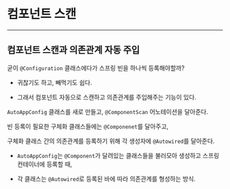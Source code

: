 # 컴포넌트 스캔

---

## 컴포넌트 스캔과 의존관계 자동 주입

굳이 `@Configuration` 클래스에다가 스프링 빈을 하나씩 등록해야할까?

- 귀찮기도 하고, 빼먹기도 쉽다.

- 그래서 컴포넌트 자동으로 스캔하고 의존관계를 주입해주는 기능이 있다.

`AutoAppConfig` 클래스를 새로 만들고, `@ComponentScan` 어노테이션을 달아준다.

빈 등록이 필요한 구체화 클래스들에는 `@Componenet`를 달아주고,

구체화 클래스 간의 의존관계를 등록하기 위해 각 생성자에 `@Autowired`를 달아준다.

- `AutoAppConfig`는 `@Component`가 달려있는 클래스들을 불러모아 생성하고 스프링 컨테이너에 등록할 때,

- 각 클래스는 `@Autowired`로 등록된 바에 따라 의존관계를 형성하는 방식.


